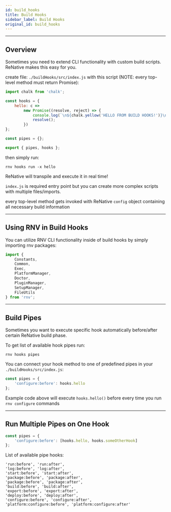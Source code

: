 ```yaml
---
id: build_hooks
title: Build Hooks
sidebar_label: Build Hooks
original_id: build_hooks
---
```


<!-- <img className="header-image" src="https://renative.org/img/ic_hooks.png" width="50" height="50" /> -->

---
## Overview

Sometimes you need to extend CLI functionality with custom build scripts. ReNative makes this easy for you.

create file: `./buildHooks/src/index.js` with this script (NOTE: every top-level method must return Promise):

```js
import chalk from 'chalk';

const hooks = {
    hello: c =>
        new Promise((resolve, reject) => {
            console.log(`\n${chalk.yellow('HELLO FROM BUILD HOOKS!')}\n`);
            resolve();
        })
};

const pipes = {};

export { pipes, hooks };
```

then simply run:

```
rnv hooks run -x hello
```

ReNative will transpile and execute it in real time!

`index.js` is required entry point but you can create more complex scripts with multiple files/imports.

every top-level method gets invoked with ReNative `config` object containing all necessary build information

---
## Using RNV in Build Hooks

You can utilize RNV CLI functionality inside of build hooks by simply importing rnv packages:

```js
import {
    Constants,
    Common,
    Exec,
    PlatformManager,
    Doctor,
    PluginManager,
    SetupManager,
    FileUtils
} from 'rnv';
```

---
## Build Pipes

Sometimes you want to execute specific hook automatically before/after certain ReNative build phase.

To get list of available hook pipes run:

`rnv hooks pipes`

You can connect your hook method to one of predefined pipes in your `./buildHooks/src/index.js`:

```js
const pipes = {
    'configure:before': hooks.hello
};
```

Example code above will execute `hooks.hello()` before every time you run `rnv configure` commands

---
## Run Multiple Pipes on One Hook

```js
const pipes = {
    'configure:before': [hooks.hello, hooks.someOtherHook]
};
```

List of available pipe hooks:

```
'run:before', 'run:after',
'log:before', 'log:after',
'start:before', 'start:after',
'package:before', 'package:after',
'package:before', 'package:after',
'build:before', 'build:after',
'export:before', 'export:after',
'deploy:before', 'deploy:after',
'configure:before', 'configure:after',
'platform:configure:before', 'platform:configure:after'
```
